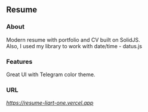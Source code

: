 ## Resume  

### About      

Modern resume with portfolio and CV built on SolidJS.          
Also, I used my library to work with date/time - datus.js    

### Features    

Great UI with Telegram color theme.     

### URL      

*https://resume-liart-one.vercel.app*  

